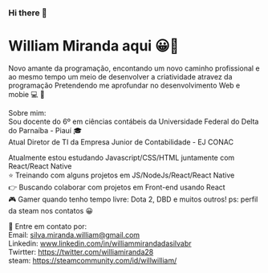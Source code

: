 ### Hi there 👋

<!--
**WillMS28/WillMS28** is a ✨ _special_ ✨ repository because its `README.md` (this file) appears on your GitHub profile.

Here are some ideas to get you started:

- 🔭 I’m currently working on ...
- 🌱 I’m currently learning ...
- 👯 I’m looking to collaborate on ...
- 🤔 I’m looking for help with ...
- 💬 Ask me about ...
- 📫 How to reach me: ...
- 😄 Pronouns: ...
- ⚡ Fun fact: ...
-->
# William Miranda aqui :grinning::wave:

Novo amante da programação, encontando um novo caminho profissional e ao mesmo tempo um meio de desenvolver a criatividade atravez da programação
Pretendendo me aprofundar no desenvolvimento Web e mobie :computer: :iphone:

Sobre mim:
<br/>Sou docente do 6º em ciências contábeis da Universidade Federal do Delta do Parnaíba - Piauí :mortar_board:
<br/>Atual Diretor de TI da Empresa Junior de Contabilidade - EJ CONAC 

Atualmente estou estudando  Javascript/CSS/HTML juntamente com React/React Native
<br/>:star: Treinando com alguns projetos em JS/NodeJs/React/React Native
<br/>:point_right: 
Buscando colaborar com projetos em Front-end usando React
<br/>:video_game: Gamer quando tenho tempo livre: Dota 2, DBD e muitos outros! ps: perfil da steam nos contatos :grinning:

:email: Entre em contato por:
<br/>Email: silva.miranda.william@gmail.com
<br/>Linkedin: www.linkedin.com/in/williammirandadasilvabr
<br/>Twirtter: https://twitter.com/williamiranda28
<br/>steam: https://steamcommunity.com/id/willwilliam/
